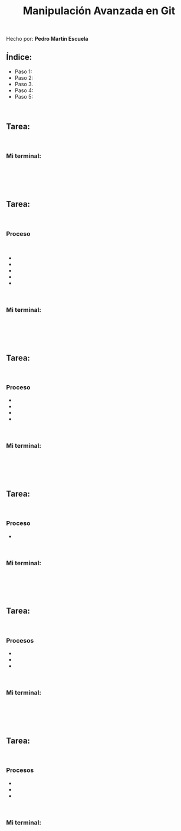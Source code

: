 ﻿<div aling="justify">

<div style="text-align: center; "> 

# Manipulación Avanzada en Git

</div>

</br>

Hecho por: __Pedro Martín Escuela__

## Índice:

- Paso 1: [](#paso1)
- Paso 2: [](#paso2)
- Paso 3. [](#paso3)
- Paso 4: [](#paso4)
- Paso 5: [](#paso5)

</br>

## Tarea:  <a name="paso1"></a>



</br>

### Mi terminal:

</br>

```code

```
</br>

## Tarea:  <a name="paso2"></a>



</br>

### Proceso

</br>

- 

- 

- 

- 

- 

</br>

### Mi terminal:

</br>

```code

```

</br>

## Tarea:  <a name="paso3"></a>

</br>

### Proceso

- 

- 

- 

- 

</br>

### Mi terminal:

</br>

```code

```

</br>

## Tarea:  <a name="paso4"></a>



</br>

### Proceso

- 

</br>

### Mi terminal:

</br>

``` code

```
</br>

## Tarea: 

</br>

### Procesos

- 

- 

- 

</br>

### Mi terminal:

</br>

```code

```

</br>

## Tarea:  <a name="paso5"></a>

</br>

### Procesos

- 

- 

- 


</br>

### Mi terminal:

</br>

```code

```
</div>